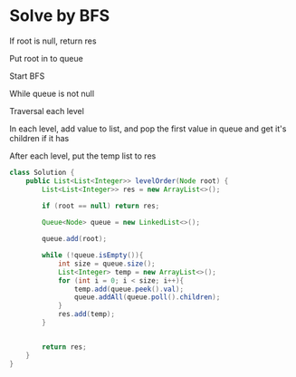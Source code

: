<h1>Solve by BFS</h1>
<p>If root is null, return res</p>
<p>Put root in to queue</p>
<p>Start BFS</p>
<p>While queue is not null</p>
<p>Traversal each level</p>
<p>In each level, add value to list, and pop the first value in queue and get it's children if it has</p>
<p>After each level, put the temp list to res</p>

```java
class Solution {
    public List<List<Integer>> levelOrder(Node root) {
        List<List<Integer>> res = new ArrayList<>();
        
        if (root == null) return res;

        Queue<Node> queue = new LinkedList<>();

        queue.add(root);

        while (!queue.isEmpty()){
            int size = queue.size();
            List<Integer> temp = new ArrayList<>();
            for (int i = 0; i < size; i++){
                temp.add(queue.peek().val);
                queue.addAll(queue.poll().children);
            }
            res.add(temp);
        }


        return res;
    }
}
```

